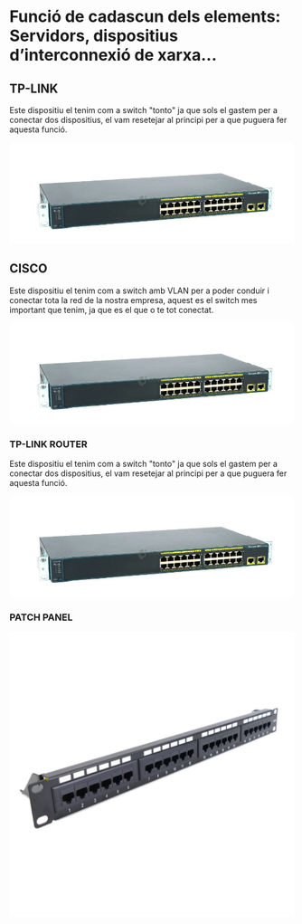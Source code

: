 # Funció de cadascun dels elements: Servidors, dispositius d’interconnexió de xarxa...

## TP-LINK

Este dispositiu el tenim com a switch "tonto" ja que sols el gastem per a conectar dos dispositius, el vam resetejar al principi per a que puguera fer aquesta funció.

![](../img/cisco.png)


## CISCO

Este dispositiu el tenim com a switch amb VLAN per a poder conduir i conectar tota la red de la nostra empresa, aquest es el switch mes important que tenim, ja que es el que o te tot conectat.

![](../img/cisco.png)

### TP-LINK ROUTER

Este dispositiu el tenim com a switch "tonto" ja que sols el gastem per a conectar dos dispositius, el vam resetejar al principi per a que puguera fer aquesta funció.

![](../img/cisco.png)


### PATCH PANEL

![](../img/PATCHPANEL.jpg)
